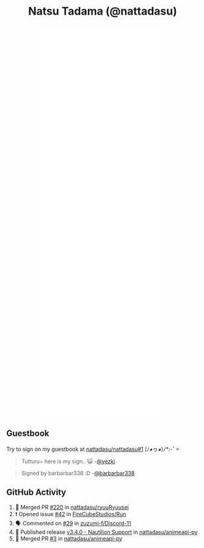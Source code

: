 <div align="center">

# Natsu Tadama (@nattadasu)

![Github Metrics](github-metrics.svg)
</div>

## Guestbook

Try to sign on my guestbook at [nattadasu/nattadasu#1](https://github.com/nattadasu/nattadasu/issues/1) (ﾉ◕ヮ◕)ﾉ\*:･ﾟ✧

<!--START:guestbook-->
> Tutturu~  here is my sign.. :smiley_cat: 
> -[@yezki](https://github.com/yezki)

> Signed by barbarbar338 :D
> -[@barbarbar338](https://github.com/barbarbar338)
<!--END:guestbook-->

## GitHub Activity
<!--START_SECTION:activity-->
1. 🎉 Merged PR [#220](https://github.com/nattadasu/ryuuRyuusei/pull/220) in [nattadasu/ryuuRyuusei](https://github.com/nattadasu/ryuuRyuusei)
2. ❗ Opened issue [#42](https://github.com/FireCubeStudios/Run/issues/42) in [FireCubeStudios/Run](https://github.com/FireCubeStudios/Run)
3. 🗣 Commented on [#29](https://github.com/zuzumi-f/Discord-11/issues/29#issuecomment-1686959891) in [zuzumi-f/Discord-11](https://github.com/zuzumi-f/Discord-11)
4. 🚀 Published release [v3.4.0 - Nautiljon Support](https://github.com/nattadasu/animeapi-py/releases/tag/v3.4.0) in [nattadasu/animeapi-py](https://github.com/nattadasu/animeapi-py)
5. 🎉 Merged PR [#3](https://github.com/nattadasu/animeapi-py/pull/3) in [nattadasu/animeapi-py](https://github.com/nattadasu/animeapi-py)
<!--END_SECTION:activity-->
